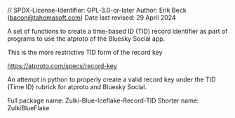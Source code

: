 // SPDX-License-Identifier: GPL-3.0-or-later
Author: Erik Beck (bacon@tahomasoft.com)
Date last revised: 29 April 2024

A set of functions to create a time-based ID (TID) record identifier
as part of programs to use the atproto of the Bluesky Social app.

This is the more restrictive TID form of the record key

https://atproto.com/specs/record-key


An attempt in python to properly create a valid record key under the
TID (Time ID) rubrick for atproto and Bluesky Social.

Full package name: Zulki-Blue-Iceflake-Record-TID
Shorter name: ZulkiBlueFlake



